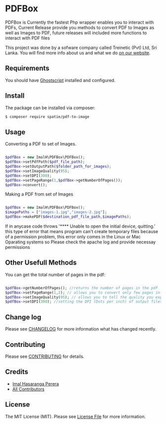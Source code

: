 # PDFBox
PDFBox is Currently the fastest Php wrapper enables you to interact with PDFs, Current Release provide you methods to convert PDF to Images as well as Images to PDF, future releases will included more functions to interact with PDF files

This project was done by a sofware company called Treinetic (Pvt) Ltd, Sri Lanka. You will find more info about us and what we do [on our website](http://www.treinetic.com).

## Requirements

You should have [Ghostscript](http://www.ghostscript.com/) installed and configured.

## Install

The package can be installed via composer:
``` bash
$ composer require spatie/pdf-to-image
```

## Usage

Converting a PDF to set of Images.

```php

$pdfBox = new ImalH\PDFBox\PDFBox();
$pdfBox->setPdfPath($pdf_file_path);
$pdfBox->setOutputPath($folder_path_for_images);
$pdfBox->setImageQuality(95);
$pdfBox->setDPI(300);
$pdfBox->setPageRange(1,$pdfBox->getNumberOfPages());
$pdfBox->convert();

```

Making a PDF from set of Images

```php

$pdfBox = new ImalH\PDFBox\PDFBox();
$imagePaths = ["images-1.jpg","images-2.jpg"];
$pdfBox->makePDF($destination_pdf_file_path,$imagePaths);

```

If in anycase code throws '**** Unable to open the initial device, quitting.' this type of error that means program can't create temporary files because of a permission problem, this error only comes in the Linux or Mac Oparating systems so Please check the apache log and provide necessay permissions

## Other Usefull Methods
You can get the total number of pages in the pdf:
```php

$pdfBox->getNumberOfPages(); //returns the number of pages in the pdf
$pdfBox->setPageRange(1,2); // allows you to convert only few pages in the PDF Document
$pdfBox->setImageQuality(95); // allows you to tell the quality you expect in the output Jpg file
$pdfBox->setDPI(300); //setting the DPI (Dots per inch) of output files

```

## Change log

Please see [CHANGELOG](CHANGELOG.md) for more information what has changed recently.

## Contributing

Please see [CONTRIBUTING](CONTRIBUTING.md) for details.

## Credits

- [Imal Hasaranga Perera](https://github.com/imalhasaranga)
- [All Contributors](../../contributors)


## License

The MIT License (MIT). Please see [License File](LICENSE.md) for more information.
